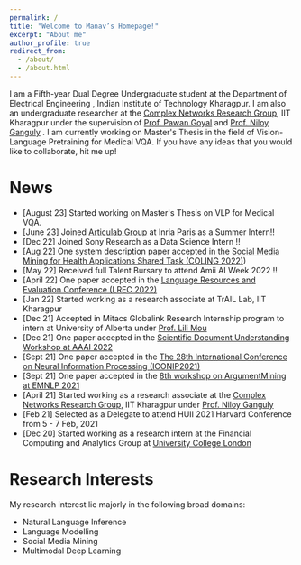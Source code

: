 ```yaml
---
permalink: /
title: "Welcome to Manav’s Homepage!"
excerpt: "About me"
author_profile: true
redirect_from: 
  - /about/
  - /about.html
---
```


I am a Fifth-year Dual Degree Undergraduate student at the Department of Electrical Engineering , Indian Institute of Technology Kharagpur. I am also an undergraduate researcher at the  [Complex Networks Research Group](https://cnerg-iitkgp.github.io/), IIT Kharagpur under the supervision of  [Prof. Pawan Goyal](https://cse.iitkgp.ac.in/~pawang/) and [Prof. Niloy Ganguly](http://www.facweb.iitkgp.ac.in/~niloy/) . I am currently working on Master's Thesis in the field of Vision-Language Pretraining for Medical VQA. If you have any ideas that you would like to collaborate, hit me up!
<!-- I was fortunate to intern at Adobe Research, India. I was also selected for IUSSTF-Viterbi program and got the oppotunity to intern at INK-Lab, University of Southern California. -->

News
======
- [August 23] Started working on Master's Thesis on VLP for Medical VQA.
- [June 23] Joined [Articulab Group](http://articulab.hcii.cs.cmu.edu/onboarding/) at Inria Paris as a Summer Intern!!
- [Dec 22] Joined Sony Research as a Data Science Intern !!
- [Aug 22] One system description paper accepted in the [Social Media Mining for Health Applications Shared Task (COLING 2022)](https://healthlanguageprocessing.org/smm4h-2022/))
- [May 22] Received full Talent Bursary to attend Amii AI Week 2022 !!
- [April 22] One paper accepted in the [Language Resources and Evaluation Conference (LREC 2022)](https://lrec2022.lrec-conf.org/en/)
- [Jan 22] Started working as a research associate at TrAIL Lab, IIT Kharagpur
- [Dec 21] Accepted in Mitacs Globalink Research Internship program to intern at University of Alberta under [Prof. Lili Mou](https://apps.ualberta.ca/directory/person/lmou)
- [Dec 21] One paper accepted in the [Scientific Document Understanding Workshop at AAAI 2022](https://sites.google.com/view/sdu-aaai22/home)
- [Sept 21] One paper accepted in the [The 28th International Conference on Neural Information Processing (ICONIP2021)](https://iconip2021.apnns.org/)
- [Sept 21] One paper accepted in the [8th workshop on ArgumentMining at EMNLP 2021](https://2021.argmining.org/)
- [April 21] Started working as a research associate at the [Complex Networks Research Group](https://cnerg-iitkgp.github.io/), IIT Kharagpur under [Prof. Niloy Ganguly](http://www.facweb.iitkgp.ac.in/~niloy/)
- [Feb 21] Selected as a Delegate to attend HUII 2021 Harvard Conference from 5 - 7 Feb, 2021
- [Dec 20] Started working as a research intern at the Financial Computing and Analytics Group at [University College London](https://www.ucl.ac.uk/)
  

Research Interests
======

My research interest lie majorly in the following broad domains:
- Natural Language Inference
- Language Modelling
- Social Media Mining
- Multimodal Deep Learning

